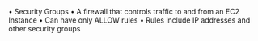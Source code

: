 • Security Groups
• A firewall that controls traffic to and from an EC2 Instance
• Can have only ALLOW rules
• Rules include IP addresses and other security groups